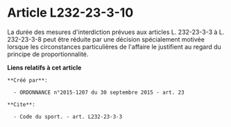 # Article L232-23-3-10

La durée des mesures d'interdiction prévues aux articles L. 232-23-3-3 à L. 232-23-3-8 peut être réduite par une décision
spécialement motivée lorsque les circonstances particulières de l'affaire le justifient au regard du principe de
proportionnalité.

**Liens relatifs à cet article**

	**Créé par**:

	  - ORDONNANCE n°2015-1207 du 30 septembre 2015 - art. 23

	**Cite**:

	  - Code du sport. - art. L232-23-3-3
